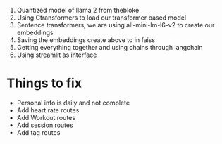 
1. Quantized model of llama 2 from thebloke
2. Using Ctransformers to load our transformer based model
3. Sentence transformers, we are using all-mini-lm-l6-v2 to create our embeddings
4. Saving the embeddings create above to in faiss   
5. Getting everything together and using chains through langchain
6. Using streamlit as interface






# Things to fix

* Personal info is daily and not complete
* Add heart rate routes
* Add Workout routes
* Add session routes
* Add tag routes